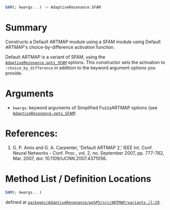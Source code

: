 ```julia
DAM(; kwargs...) -> AdaptiveResonance.SFAM

```

# Summary

Constructs a Default ARTMAP module using a SFAM module using Default ARTMAP's choice-by-difference activation function.

Default ARTMAP is a variant of SFAM, using the [`AdaptiveResonance.opts_SFAM`](@ref) options. This constructor sets the activation to `:choice_by_difference` in addition to the keyword argument options you provide.

# Arguments

  * `kwargs`: keyword arguments of Simplified FuzzyARTMAP options (see [`AdaptiveResonance.opts_SFAM`](@ref))

# References:

1. G. P. Amis and G. A. Carpenter, 'Default ARTMAP 2,' IEEE Int. Conf. Neural Networks - Conf. Proc., vol. 2, no. September 2007, pp. 777-782, Mar. 2007, doi: 10.1109/IJCNN.2007.4371056.

# Method List / Definition Locations

```julia
DAM(; kwargs...)
```

defined at [`packages/AdaptiveResonance/wgSPV/src/ARTMAP/variants.jl:29`](file:///home/terasaki/.julia/packages/AdaptiveResonance/wgSPV/src/ARTMAP/variants.jl).
